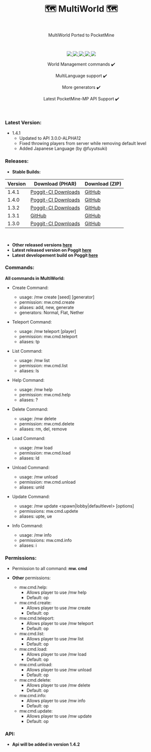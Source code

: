 <h1 align="center"> 🗺️ MultiWorld 🗺️</h1>
<br>

<p align="center"> MultiWorld Ported to PocketMine </p>
<br>

<p align="center">
	<a href="https://poggit.pmmp.io/p/MultiWorld">
		<img src="https://poggit.pmmp.io/shield.state/MultiWorld">
	</a>
	<a href="https://poggit.pmmp.io/p/MultiWorld">
		<img src="https://poggit.pmmp.io/shield.api/MultiWorld">
	</a> 
	<a href="https://poggit.pmmp.io/p/MultiWorld">
		<img src="https://poggit.pmmp.io/shield.dl.total/MultiWorld">
	</a> 
	<a href="https://poggit.pmmp.io/p/MultiWorld">
		<img src="https://poggit.pmmp.io/shield.dl/MultiWorld">
	</a> 
	<a href="https://poggit.pmmp.io/p/MultiWorld">
		<img src="https://poggit.pmmp.io/ci.shield/CzechPMDevs/MultiWorld/MultiWorld">
	</a>
</p>

<p align="center">World Management commands ✔️</p>
<p align="center">MultiLanguage support ✔️</p>
<p align="center">More generators ✔️</p>
<p align="center">Latest PocketMine-MP API Support ✔️</p>
<br>


### Latest Version:
- 1.4.1
	- Updated to API 3.0.0-ALPHA12
	- Fixed throwing players from server while removing default level
	- Added Japanese Language (by @fuyutsuki)

### Releases:

- **Stable Builds:**

| Version | Download (PHAR) | Download (ZIP) |
| ------- | --------------- | -------------- |
| 1.4.1 | [Poggit-CI Downloads](https://poggit.pmmp.io/r/27881/MultiWorld_dev-99.phar) | [GitHub](https://github.com/CzechPMDevs/MultiWorld/archive/1.4.1.zip) |
| 1.4.0 | [Poggit-CI Downloads](https://poggit.pmmp.io/r/27881/MultiWorld_dev-99.phar) | [GitHub](https://github.com/CzechPMDevs/MultiWorld/archive/be4083eae06adc249e3d4a8968ea0992d42f929c.zip) |
| 1.3.2 | [Poggit-CI Downloads](https://poggit.pmmp.io/r/11536/MultiWorld_dev-86.phar) | [GitHub](https://github.com/CzechPMDevs/MultiWorld/archive/5237db27b69fbf9a9aac66075fd81e9e804f180c.zip) |
| 1.3.1 | [GitHub](https://github.com/CzechPMDevs/MultiWorld/releases/download/1.3.1/MultiWorld.phar) | [GitHub](https://github.com/CzechPMDevs/MultiWorld/archive/1.3.1.zip) |
| 1.3.0 | [Poggit-CI Downloads](https://poggit.pmmp.io/r/10889/MultiWorld.phar) | [GitHub](https://github.com/CzechPMDevs/MultiWorld/archive/1.3.0.zip) |

<br>

- **Other released versions [here](https://github.com/CzechPMDevs/MultiWorld/releases)**
- **Latest released version on Poggit [here](https://poggit.pmmp.io/p/MultiWorld/)**
-  **Latest developement build on Poggit [here](https://poggit.pmmp.io/ci/CzechPMDevs/MultiWorld/MultiWorld)**

### Commands:

**All commands in MultiWorld:**

- Create Command:
	- usage: /mw create <level> [seed] [generator]
	- permission: mw.cmd.create
	- aliases: add, new, generate
	- generators: Normal, Flat, Nether

- Teleport Command:
	- usage: /mw teleport <level> [player]
	- permission: mw.cmd.teleport
	- aliases: tp

- List Command:
	- usage: /mw list
	- permission: mw.cmd.list
	- aliases: ls

- Help Command:
	- usage: /mw help
	- permission: mw.cmd.help
	- aliases: ?

- Delete Command:
	- usage: /mw delete <level>
	- permission: mw.cmd.delete
	- aliases: rm, del, remove

- Load Command:
	- usage: /mw load <level>
	- permission: mw.cmd.load
	- aliases: ld

- Unload Command:
	- usage: /mw unload <level>
	- permission: mw.cmd.unload
	- aliases: unld

- Update Command:
	- usage: /mw update <spawn|lobby|defaultlevel> [options]
	- permissions: mw.cmd.updete
	- aliases: upte, ue

- Info Command:
	- usage: /mw info
	- permissions: mw.cmd.info
	- aliases: i


### Permissions:

- Permission to all command: **mw. cmd**

- **Other** permissions:
	- mw.cmd.help:
		- Allows player to use /mw help
		- Default: op
	- mw.cmd.create:
		- Allows player to use /mw create
		- Default: op
	- mw.cmd.teleport:
		- Allows player to use /mw teleport
		- Default: op
	- mw.cmd.list:
		- Allows player to use /mw list
		- Default: op
	- mw.cmd.load:
		- Allows player to use /mw load
		- Default: op
	- mw.cmd.unload:
		- Allows player to use /mw unload
		- Default: op
	- mw.cmd.delete:
		- Allows player to use /mw delete
		- Default: op
	- mw.cmd.info:
		- Allows player to use /mw info
		- Default: op
	- mw.cmd.update:
		- Allows player to use /mw update
		- Default: op

### API:

- **Api will be added in version 1.4.2**


